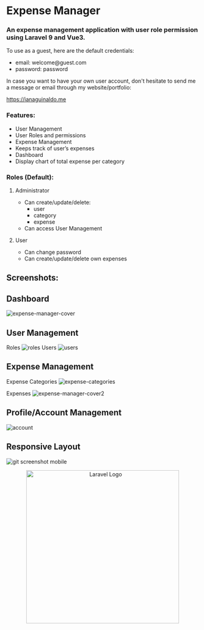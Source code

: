 # Expense Manager
### An expense management application with user role permission using Laravel 9 and Vue3.
To use as a guest, here are the default credentials:
- email: welcome@guest.&#8204;com
- password: password

In case you want to have your own user account, don't hesitate to send me a message or email through my website/portfolio:

https://ianaguinaldo.me
### Features:
- User Management
- User Roles and permissions
- Expense Management
- Keeps track of user’s expenses
- Dashboard
- Display chart of total expense per category

### Roles (Default):
1. Administrator
   - Can create/update/delete:
        - user
        - category
        - expense
   - Can access User Management

3. User
   - Can change password
   - Can create/update/delete own expenses
  
## Screenshots:
## Dashboard
![expense-manager-cover](https://github.com/ue-an/expense-manager-portfolio-uean/assets/68469141/f95abcfa-0571-4116-bc50-6a34ac49b96b)


## User Management
Roles
![roles](https://github.com/ue-an/expense-manager-laravel-vue/assets/68469141/10512652-fb54-48d6-b354-69d1bc78088f)
Users
![users](https://github.com/ue-an/expense-manager-laravel-vue/assets/68469141/cb440cd1-cfad-4bbf-bffe-69f1e1d650ab)

## Expense Management
Expense Categories
![expense-categories](https://github.com/ue-an/expense-manager-portfolio-uean/assets/68469141/b74d8c01-7b42-4ab5-980a-68cb11da7afe)

Expenses
![expense-manager-cover2](https://github.com/ue-an/expense-manager-portfolio-uean/assets/68469141/da176587-c6b8-4681-9d75-8e9a478c22f7)

## Profile/Account Management
![account](https://github.com/ue-an/expense-manager-laravel-vue/assets/68469141/c1326087-30c0-4dc1-a38e-097d031599c6)

## Responsive Layout
![git screenshot mobile](https://github.com/ue-an/expense-manager-portfolio-uean/assets/68469141/fa68499a-246e-4a9d-9a2f-b76d906c5eac)



<p align="center"><a href="https://laravel.com" target="_blank"><img src="https://raw.githubusercontent.com/laravel/art/master/logo-lockup/5%20SVG/2%20CMYK/1%20Full%20Color/laravel-logolockup-cmyk-red.svg" width="400" alt="Laravel Logo"></a></p>
